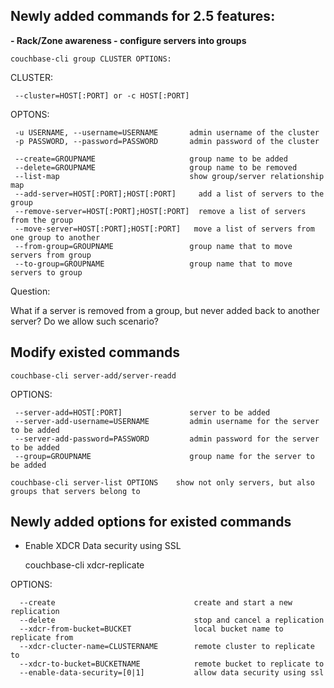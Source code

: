 Newly added commands for 2.5 features:
----------------------------------------

 **- Rack/Zone awareness - configure
   servers into groups**

    couchbase-cli group CLUSTER OPTIONS:

CLUSTER:

     --cluster=HOST[:PORT] or -c HOST[:PORT]

OPTONS:

     -u USERNAME, --username=USERNAME       admin username of the cluster
     -p PASSWORD, --password=PASSWORD       admin password of the cluster

     --create=GROUPNAME                     group name to be added
     --delete=GROUPNAME                     group name to be removed
     --list-map                             show group/server relationship map
     --add-server=HOST[:PORT];HOST[:PORT]     add a list of servers to the group
     --remove-server=HOST[:PORT];HOST[:PORT]  remove a list of servers from the group
     --move-server=HOST[:PORT];HOST[:PORT]   move a list of servers from one group to another
     --from-group=GROUPNAME                 group name that to move servers from group
     --to-group=GROUPNAME                   group name that to move servers to group

Question:

What if a server is removed from a group, but never added back to another server? Do we allow such scenario?

Modify existed commands
-----------------------

    couchbase-cli server-add/server-readd

OPTIONS:

     --server-add=HOST[:PORT]               server to be added
     --server-add-username=USERNAME         admin username for the server to be added
     --server-add-password=PASSWORD         admin password for the server to be added
     --group=GROUPNAME                      group name for the server to be added

    couchbase-cli server-list OPTIONS    show not only servers, but also groups that servers belong to


Newly added options for existed commands
----------------------------------------

 - Enable XDCR Data security using SSL

    couchbase-cli xdcr-replicate

OPTIONS:

      --create                               create and start a new replication
      --delete                               stop and cancel a replication
      --xdcr-from-bucket=BUCKET              local bucket name to replicate from
      --xdcr-clucter-name=CLUSTERNAME        remote cluster to replicate to
      --xdcr-to-bucket=BUCKETNAME            remote bucket to replicate to
      --enable-data-security=[0|1]           allow data security using ssl